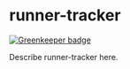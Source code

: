 # runner-tracker

[![Greenkeeper badge](https://badges.greenkeeper.io/EmaSuriano/runner-tracker.svg)](https://greenkeeper.io/)

Describe runner-tracker here.
